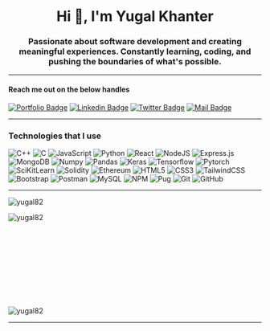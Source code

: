 <h1 align="center">Hi 👋, I'm Yugal Khanter</h1>
<h3 align="center">Passionate about software development and creating meaningful experiences. Constantly learning, coding, and pushing the boundaries of what's possible.</h3>
<hr>

<h4>Reach me out on the below handles</h4>

[![Portfolio Badge](https://img.shields.io/badge/-Portfolio--Website-0e76a8?style=flat&labelColor=0e76a8&logoColor=white)](https://yugalkhanter.vercel.app)
[![Linkedin Badge](https://img.shields.io/badge/-LinkedIn-0e76a8?style=flat&labelColor=0e76a8&logo=linkedin&logoColor=white)](https://www.linkedin.com/in/yugal-khanter-7499621bb/)
[![Twitter Badge](https://img.shields.io/badge/-@Twitter/X-1ca0f1?style=flat&labelColor=1ca0f1&logo=x&logoColor=white&link=https://twitter.com/Ipenywis)](https://x.com/KhanterYugal)
[![Mail Badge](https://img.shields.io/badge/-Gmail-c0392b?style=flat&labelColor=c0392b&logo=gmail&logoColor=white)](mailto:yugalkhanter82@gmail.com)
<!-- [![Mail Badge](https://img.shields.io/badge/-@islempenywis-e84393?style=flat&labelColor=e84393&logo=instagram&logoColor=white)](https://instagram.com/islempenywis)  --> 
<hr>

<h3>Technologies that I use</h3>

![C++](https://img.shields.io/badge/c++-%2300599C.svg?style=for-the-badge&logo=c%2B%2B&logoColor=white)
![C](https://img.shields.io/badge/c-%2300599C.svg?style=for-the-badge&logo=c&logoColor=white)
![JavaScript](https://img.shields.io/badge/javascript-%23323330.svg?style=for-the-badge&logo=javascript&logoColor=%23F7DF1E)
![Python](https://img.shields.io/badge/python-3670A0?style=for-the-badge&logo=python&logoColor=ffdd54)
![React](https://img.shields.io/badge/react-%2320232a.svg?style=for-the-badge&logo=react&logoColor=%2361DAFB)
![NodeJS](https://img.shields.io/badge/node.js-6DA55F?style=for-the-badge&logo=node.js&logoColor=white)
![Express.js](https://img.shields.io/badge/express.js-%23404d59.svg?style=for-the-badge&logo=express&logoColor=%2361DAFB)
![MongoDB](https://img.shields.io/badge/MongoDB-%234ea94b.svg?style=for-the-badge&logo=mongodb&logoColor=white)
![Numpy](https://img.shields.io/badge/numpy-%23FFFFFF.svg?style=for-the-badge&logo=numpy&logoColor=%234BA6C9)
![Pandas](https://img.shields.io/badge/pandas-%23120751.svg?style=for-the-badge&logo=pandas&logoColor=%23FFFFFF)
![Keras](https://img.shields.io/badge/keras-%23FFFFFF.svg?style=for-the-badge&logo=keras&logoColor=%23C90000)
![Tensorflow](https://img.shields.io/badge/tensorflow-%23282828.svg?style=for-the-badge&logo=tensorflow&logoColor=%23E68A23)
![Pytorch](https://img.shields.io/badge/pytorch-%23363636.svg?style=for-the-badge&logo=pytorch&logoColor=%23E68A23)
![SciKitLearn](https://img.shields.io/badge/sklearn-white.svg?style=for-the-badge&logo=sklearn&logoColor=white)
![Solidity](https://img.shields.io/badge/Solidity-%23363636.svg?style=for-the-badge&logo=solidity&logoColor=white)
![Ethereum](https://img.shields.io/badge/Ethereum-3C3C3D?style=for-the-badge&logo=Ethereum&logoColor=white)
![HTML5](https://img.shields.io/badge/html5-%23E34F26.svg?style=for-the-badge&logo=html5&logoColor=white)
![CSS3](https://img.shields.io/badge/css3-%231572B6.svg?style=for-the-badge&logo=css3&logoColor=white)
![TailwindCSS](https://img.shields.io/badge/tailwindcss-%2338B2AC.svg?style=for-the-badge&logo=tailwind-css&logoColor=white)
![Bootstrap](https://img.shields.io/badge/bootstrap-%23563D7C.svg?style=for-the-badge&logo=bootstrap&logoColor=white)
![Postman](https://img.shields.io/badge/Postman-FF6C37?style=for-the-badge&logo=postman&logoColor=white)
![MySQL](https://img.shields.io/badge/mysql-%2300f.svg?style=for-the-badge&logo=mysql&logoColor=white)
![NPM](https://img.shields.io/badge/NPM-%23CB3837.svg?style=for-the-badge&logo=npm&logoColor=white)
![Pug](https://img.shields.io/badge/Pug-FFF?style=for-the-badge&logo=pug&logoColor=A86454)
![Git](https://img.shields.io/badge/git-%23F05033.svg?style=for-the-badge&logo=git&logoColor=white)
![GitHub](https://img.shields.io/badge/github-%23121011.svg?style=for-the-badge&logo=github&logoColor=white)

<hr>

<p align="left"> <img src="https://komarev.com/ghpvc/?username=yugal82&label=Profile%20views&color=0e75b6&style=flat" alt="yugal82" /> </p>

<p><img align="left" src="https://github-readme-stats.vercel.app/api/top-langs?username=yugal82&show_icons=true&locale=en&layout=compact&hide=pug,css,html" alt="yugal82" /></p>

<p style="margin-top:200px; display:block"><img align="center" src="https://github-readme-stats.vercel.app/api?username=yugal82&show_icons=true&locale=en" alt="yugal82" /></p>

<hr>